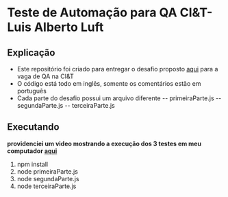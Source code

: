 # Teste de Automação para QA CI&T- Luis Alberto Luft
## Explicação
- Este repositório foi criado para entregar o desafio proposto [aqui](https://bitbucket.org/dhiego_ciandt/qa-test/src/main/README.md)
para a vaga de QA na CI&T
- O código está todo em inglês, somente os comentários estão em português
- Cada parte do desafio possui um arquivo diferente
-- primeiraParte.js
-- segundaParte.js
-- terceiraParte.js
## Executando
**providenciei um video mostrando a execução dos 3 testes em meu computador [aqui](https://www.loom.com/share/37c2d7e0bc2a499cbe599d02dc78c840?from_recorder=1&focus_title=1)**
1. npm install
2. node primeiraParte.js
3. node segundaParte.js
4. node terceiraParte.js

